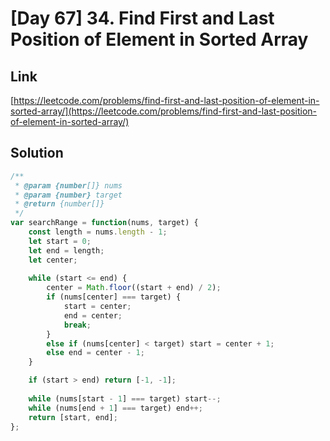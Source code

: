 # [Day 67] 34. Find First and Last Position of Element in Sorted Array

<a name="H61TJ"></a>
## Link
[https://leetcode.com/problems/find-first-and-last-position-of-element-in-sorted-array/](https://leetcode.com/problems/find-first-and-last-position-of-element-in-sorted-array/)
<a name="i775l"></a>
## Solution
```javascript
/**
 * @param {number[]} nums
 * @param {number} target
 * @return {number[]}
 */
var searchRange = function(nums, target) {
    const length = nums.length - 1;
    let start = 0;
    let end = length;
    let center;
    
    while (start <= end) {
        center = Math.floor((start + end) / 2);
        if (nums[center] === target) {
            start = center;
            end = center;
            break;
        }
        else if (nums[center] < target) start = center + 1;
        else end = center - 1;
    }

    if (start > end) return [-1, -1];
    
    while (nums[start - 1] === target) start--;
    while (nums[end + 1] === target) end++;
    return [start, end];
};
```
